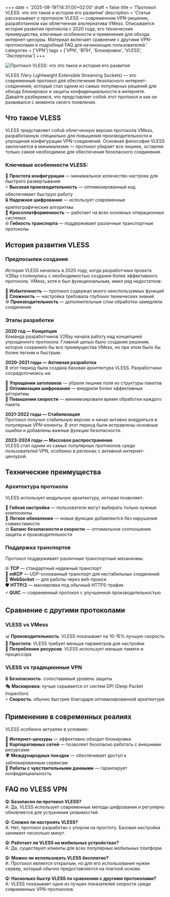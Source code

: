 +++
date = '2025-08-19T14:31:00+02:00'
draft = false
title = 'Протокол VLESS: что это такое и история его развития'
description = 'Статья рассказывает о протоколе VLESS — современном VPN-решении, разработанном как облегченная альтернатива VMess. Описывается история развития протокола с 2020 года, его технические преимущества, ключевые особенности и применение для обхода интернет-цензуры. Материал включает сравнение с другими VPN-протоколами и подробный FAQ для начинающих пользователей.'
categories = ['VPN']
tags = ['VPN', 'ВПН', 'Блокировки', 'VLESS', 'Экспертиза']
+++

![Протокол VLESS: что это такое и история его развития](https://ladyfly-content.fra1.cdn.digitaloceanspaces.com/C5847FCB-A9B3-4077-A652-39AE0E1A497F.jpeg)

VLESS (Very Lightweight Extensible Streaming Sockets) — это современный протокол для обеспечения безопасного интернет-соединения, который стал одним из самых популярных решений для обхода блокировок и защиты конфиденциальности в интернете. Давайте разберемся, что представляет собой этот протокол и как он развивался с момента своего появления.

## Что такое VLESS

VLESS представляет собой облегченную версию протокола VMess, разработанную специально для повышения производительности и упрощения конфигурации VPN-соединений. Основная философия VLESS заключается в минимализме — протокол убирает все лишнее, оставляя только самое необходимое для обеспечения безопасного соединения.

### Ключевые особенности VLESS:

🔧 **Простота конфигурации** — минимальное количество настроек для быстрого развертывания  
⚡ **Высокая производительность** — оптимизированный код обеспечивает быструю работу  
🔒 **Надежное шифрование** — использует современные криптографические алгоритмы  
📱 **Кроссплатформенность** — работает на всех основных операционных системах  
🌐 **Гибкость транспорта** — поддерживает различные транспортные протоколы

## История развития VLESS

### Предпосылки создания

История VLESS началась в 2020 году, когда разработчики проекта V2Ray столкнулись с необходимостью создания более эффективного протокола. VMess, хотя и был функциональным, имел ряд недостатков:

🐌 **Избыточность** — протокол содержал много неиспользуемых функций  
🔄 **Сложность** — настройка требовала глубоких технических знаний  
⚙️ **Производительность** — дополнительные слои обработки замедляли соединение

### Этапы разработки

**2020 год — Концепция**  
Команда разработчиков V2Ray начала работу над концепцией упрощенного протокола. Главной целью было создание решения, которое сохранило бы все преимущества VMess, но при этом было бы более легким и быстрым.

**2020-2021 годы — Активная разработка**  
В этот период была создана базовая архитектура VLESS. Разработчики сосредоточились на:

🎯 **Упрощении заголовков** — убрали лишние поля из структуры пакетов  
🔐 **Оптимизации шифрования** — внедрили более эффективные алгоритмы  
🚀 **Повышении скорости** — минимизировали время обработки каждого пакета

**2021-2022 годы — Стабилизация**  
Протокол получил стабильную версию и начал активно внедряться в популярные VPN-клиенты. В этот период были исправлены основные ошибки и добавлены важные функции безопасности.

**2023-2024 годы — Массовое распространение**  
VLESS стал одним из самых популярных протоколов среди пользователей VPN, особенно в регионах с активной интернет-цензурой.

## Технические преимущества

### Архитектура протокола

VLESS использует модульную архитектуру, которая позволяет:

🧩 **Гибкая настройка** — пользователи могут выбирать только нужные компоненты  
🔄 **Легкое обновление** — новые функции добавляются без нарушения совместимости  
⚖️ **Баланс безопасности и скорости** — оптимальное соотношение защиты и производительности

### Поддержка транспортов

Протокол поддерживает различные транспортные механизмы:

🌐 **TCP** — стандартный надежный транспорт  
🚀 **mKCP** — UDP-основанный транспорт для нестабильных соединений  
🔗 **WebSocket** — для работы через веб-прокси  
🛡️ **HTTP/2** — маскировка под обычный HTTPS-трафик  
⚡ **QUIC** — современный протокол с улучшенной производительностью

## Сравнение с другими протоколами

### VLESS vs VMess

📊 **Производительность**: VLESS показывает на 10-15% лучшую скорость  
🔧 **Простота**: VLESS требует меньше параметров для настройки  
💾 **Потребление ресурсов**: VLESS использует меньше памяти и процессора

### VLESS vs традиционные VPN

🔒 **Безопасность**: сопоставимый уровень защиты  
🎭 **Маскировка**: лучше скрывается от систем DPI (Deep Packet Inspection)  
⚡ **Скорость**: обычно быстрее благодаря оптимизированной архитектуре

## Применение в современных реалиях

VLESS особенно актуален в условиях:

🚫 **Интернет-цензуры** — эффективно обходит блокировки  
🏢 **Корпоративных сетей** — позволяет безопасно работать с внешними ресурсами  
🌍 **Международных поездок** — обеспечивает доступ к заблокированным сервисам  
🔐 **Работы с чувствительными данными** — гарантирует конфиденциальность

## FAQ по VLESS VPN

**Q: Безопасен ли протокол VLESS?**  
A: Да, VLESS использует современные методы шифрования и регулярно обновляется для устранения уязвимостей.

**Q: Сложно ли настроить VLESS?**  
A: Нет, протокол разработан с упором на простоту. Базовая настройка занимает несколько минут.

**Q: Работает ли VLESS на мобильных устройствах?**  
A: Да, существуют клиенты для всех популярных мобильных платформ.

**Q: Можно ли использовать VLESS бесплатно?**  
A: Протокол является открытым, но для его использования нужен сервер, который обычно предоставляется на платной основе.

**Q: Насколько быстр VLESS по сравнению с другими протоколами?**  
A: VLESS показывает одни из лучших показателей скорости среди современных VPN-протоколов.